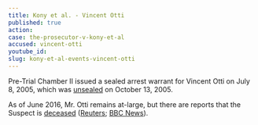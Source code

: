 ```yaml
---
title: Kony et al. - Vincent Otti
published: true
action:
case: the-prosecutor-v-kony-et-al
accused: vincent-otti
youtube_id:
slug: kony-et-al-events-vincent-otti
---
```



Pre-Trial Chamber II issued a sealed arrest warrant for Vincent Otti on July 8, 2005, which was [unsealed](https://www.icc-cpi.int/Pages/record.aspx?docNo=ICC-02/04-01/15-34) on October 13, 2005.&nbsp;

As of June 2016, Mr. Otti remains at-large, but there are reports that the Suspect is&nbsp;[deceased](http://www.haguejusticeportal.net/index.php?id=8194)&nbsp;([Reuters](http://www.reuters.com/article/idUSL23695656);&nbsp;[BBC News](http://news.bbc.co.uk/2/hi/africa/7083311.stm)).&nbsp;